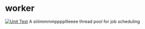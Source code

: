 # worker
[![Unit Test](https://github.com/nnishant776/worker/actions/workflows/ci.yml/badge.svg)](https://github.com/nnishant776/worker/actions/workflows/ci.yml)
A siiiimmmmppppllleeee thread pool for job scheduling

